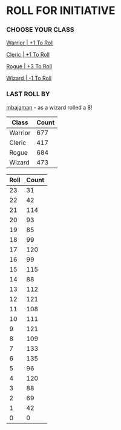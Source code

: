 # ROLL FOR INITIATIVE
### CHOOSE YOUR CLASS

[Warrior | +1 To Roll](https://github.com/benjaminsampica/benjaminsampica/issues/new?title=roll%7Cwarrior&body=Just+click+%27Submit+new+issue%27.)

[Cleric | +1 To Roll](https://github.com/benjaminsampica/benjaminsampica/issues/new?title=roll%7Ccleric&body=Just+click+%27Submit+new+issue%27.)

[Rogue | +3 To Roll](https://github.com/benjaminsampica/benjaminsampica/issues/new?title=roll%7Crogue&body=Just+click+%27Submit+new+issue%27.)

[Wizard | -1 To Roll](https://github.com/benjaminsampica/benjaminsampica/issues/new?title=roll%7Cwizard&body=Just+click+%27Submit+new+issue%27.)
### LAST ROLL BY
[mbajaman](https://www.github.com/mbajaman) - as a wizard rolled a 8!

|Class|Count|
|-|-|
|Warrior|677|
|Cleric|417|
|Rogue|684|
|Wizard|473|

|Roll|Count|
|-|-|
|23|31
|22|42
|21|114
|20|93
|19|85
|18|99
|17|120
|16|99
|15|115
|14|88
|13|112
|12|121
|11|108
|10|111
|9|121
|8|109
|7|133
|6|135
|5|96
|4|120
|3|88
|2|69
|1|42
|0|0
